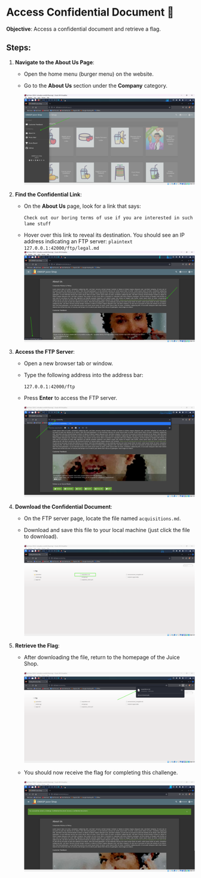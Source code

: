 # Access Confidential Document 📂

**Objective**: Access a confidential document and retrieve a flag.

## Steps:

1. **Navigate to the About Us Page**:

   - Open the home menu (burger menu) on the website.
   - Go to the **About Us** section under the **Company** category.

     ![alt text](image.png)

2. **Find the Confidential Link**:

   - On the **About Us** page, look for a link that says:
     ```plaintext
     Check out our boring terms of use if you are interested in such lame stuff
     ```
   - Hover over this link to reveal its destination. You should see an IP address indicating an FTP server:
     `plaintext
127.0.0.1:42000/ftp/legal.md
`
     ![alt text](image-1.png)

3. **Access the FTP Server**:

   - Open a new browser tab or window.
   - Type the following address into the address bar:
     ```plaintext
     127.0.0.1:42000/ftp
     ```
   - Press **Enter** to access the FTP server.

     ![alt text](image-2.png)

4. **Download the Confidential Document**:

   - On the FTP server page, locate the file named `acquisitions.md`.
   - Download and save this file to your local machine (just click the file to download).

     ![alt text](image-3.png)

5. **Retrieve the Flag**:

   - After downloading the file, return to the homepage of the Juice Shop.

     ![alt text](image-4.png)

   - You should now receive the flag for completing this challenge.

     ![alt text](image-5.png)
